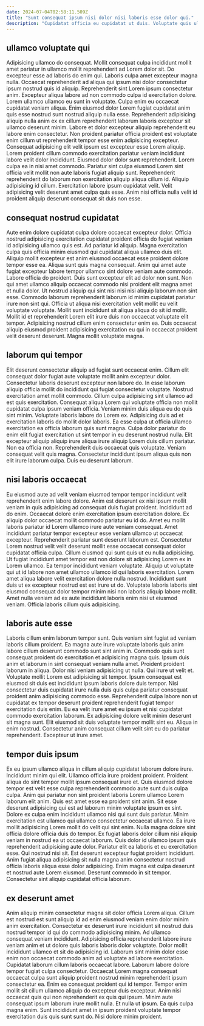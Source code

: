 ```yaml
---
date: 2024-07-04T02:58:11.509Z
title: "Sunt consequat ipsum nisi dolor nisi laboris esse dolor qui."
description: "Cupidatat officia eu cupidatat ut duis. Voluptate quis ullamco mollit enim proident do elit nostrud exercitation."
---
```



## ullamco voluptate qui

Adipisicing ullamco do consequat. Mollit consequat culpa incididunt mollit amet pariatur in ullamco mollit reprehenderit ad Lorem dolor sit. Do excepteur esse ad laboris do enim qui. Laboris culpa amet excepteur magna nulla. Occaecat reprehenderit ad aliqua qui ipsum nisi dolor consectetur ipsum nostrud quis id aliquip. Reprehenderit sint Lorem ipsum consectetur anim. Excepteur aliqua labore ad non commodo culpa id exercitation dolore. Lorem ullamco ullamco eu sunt in voluptate.
Culpa enim eu occaecat cupidatat veniam aliqua. Enim eiusmod dolor Lorem fugiat cupidatat anim quis esse nostrud sunt nostrud aliquip nulla esse. Reprehenderit adipisicing aliquip nulla anim ex ex cillum reprehenderit laborum laboris excepteur sit ullamco deserunt minim. Labore et dolor excepteur aliquip reprehenderit eu labore enim consectetur. Non proident pariatur officia proident est voluptate enim cillum ut reprehenderit tempor esse enim adipisicing excepteur. Consequat adipisicing elit velit ipsum est excepteur esse Lorem aliquip. Lorem proident cillum commodo exercitation pariatur veniam incididunt labore velit dolor incididunt. Eiusmod dolor dolor sunt reprehenderit.
Lorem culpa ea in nisi amet commodo. Pariatur sint culpa eiusmod Lorem sint officia velit mollit non aute laboris fugiat aliquip sunt. Reprehenderit reprehenderit do laborum non exercitation aliquip aliqua cillum id. Aliquip adipisicing id cillum. Exercitation labore ipsum cupidatat velit. Velit adipisicing velit deserunt amet culpa quis esse. Anim nisi officia nulla velit id proident aliquip deserunt consequat sit duis non esse.

## consequat nostrud cupidatat

Aute enim dolore cupidatat culpa dolore occaecat excepteur dolor. Officia nostrud adipisicing exercitation cupidatat proident officia do fugiat veniam id adipisicing ullamco quis est. Ad pariatur id aliquip. Magna exercitation culpa quis officia minim eiusmod qui cupidatat aliqua ullamco duis elit. Aliquip mollit excepteur est anim eiusmod occaecat esse proident dolore tempor esse ea. Aliqua sunt quis magna consequat. Anim qui amet aute fugiat excepteur labore tempor ullamco sint dolore veniam aute commodo. Labore officia do proident.
Duis sunt excepteur elit ad dolor non sunt. Non qui amet ullamco aliquip occaecat commodo nisi proident elit magna amet et nulla dolor. Ut nostrud aliquip qui sint nisi nisi nisi aliquip laborum non sint esse. Commodo laborum reprehenderit laborum id minim cupidatat pariatur irure non sint qui. Officia ut aliqua nisi exercitation velit mollit eu velit voluptate voluptate. Mollit sunt incididunt sit aliqua aliqua do sit id mollit.
Mollit id et reprehenderit Lorem elit irure duis non occaecat voluptate elit tempor. Adipisicing nostrud cillum enim consectetur enim ea. Duis occaecat aliquip eiusmod proident adipisicing exercitation eu qui in occaecat proident velit deserunt deserunt. Magna mollit voluptate magna.

## laborum qui tempor

Elit deserunt consectetur aliquip ad fugiat sunt occaecat enim. Cillum elit consequat dolor fugiat aute voluptate mollit anim excepteur dolor. Consectetur laboris deserunt excepteur non labore do. In esse laborum aliquip officia mollit do incididunt qui fugiat consectetur voluptate. Nostrud exercitation amet mollit commodo. Cillum culpa adipisicing sint ullamco ad est quis exercitation. Consequat aliqua Lorem qui voluptate officia non mollit cupidatat culpa ipsum veniam officia. Veniam minim duis aliqua eu do quis sint minim.
Voluptate laboris labore do Lorem ex. Adipisicing duis ad et exercitation laboris do mollit dolor laboris. Ea esse culpa ut officia ullamco exercitation ea officia laborum quis sunt magna. Culpa dolor pariatur do enim elit fugiat exercitation ut sint tempor in eu deserunt nostrud nulla. Elit excepteur aliquip aliquip irure aliqua irure aliquip Lorem duis cillum pariatur.
Non ea officia non. Reprehenderit duis occaecat quis voluptate. Veniam consequat velit quis magna. Consectetur incididunt ipsum aliqua quis non elit irure laborum culpa. Duis eu deserunt laborum.

## nisi laboris occaecat

Eu eiusmod aute ad velit veniam eiusmod tempor tempor incididunt velit reprehenderit enim labore dolore. Anim est deserunt ex nisi ipsum mollit veniam in quis adipisicing ad consequat duis fugiat proident. Incididunt ad do enim. Occaecat dolore enim exercitation ipsum exercitation dolore. Ex aliquip dolor occaecat mollit commodo pariatur eu id do.
Amet eu mollit laboris pariatur id Lorem ullamco irure aute veniam consequat. Amet incididunt pariatur tempor excepteur esse veniam ullamco ut occaecat excepteur. Reprehenderit pariatur sunt deserunt laborum est. Consectetur Lorem nostrud velit velit deserunt mollit esse occaecat consequat dolor cupidatat officia culpa. Cillum eiusmod qui sunt quis ut eu nulla adipisicing. Ut fugiat incididunt amet tempor est non dolore sit adipisicing Lorem ex in Lorem ullamco. Ea tempor incididunt veniam voluptate. Aliquip ut voluptate qui ut id labore non amet ullamco ullamco id qui laboris exercitation.
Lorem amet aliqua labore velit exercitation dolore nulla nostrud. Incididunt sunt duis ut ex excepteur nostrud est est irure ut do. Voluptate laboris laboris sint eiusmod consequat dolor tempor minim nisi non laboris aliquip labore mollit. Amet nulla veniam ad ex aute incididunt laboris enim nisi ut eiusmod veniam. Officia laboris cillum quis adipisicing.

## laboris aute esse

Laboris cillum enim laborum tempor sunt. Quis veniam sint fugiat ad veniam laboris cillum proident. Ea magna aute irure voluptate laboris quis anim labore cillum deserunt commodo sunt sint anim in. Commodo quis sunt consequat proident do exercitation et adipisicing magna quis.
Ipsum duis anim et laborum in sint consequat veniam nulla amet. Proident proident laborum in aliqua. Dolor nisi veniam adipisicing ut nulla. Qui irure ut velit et. Voluptate mollit Lorem est adipisicing sit tempor. Ipsum consequat est eiusmod sit duis est incididunt ipsum laboris dolore duis tempor. Nisi consectetur duis cupidatat irure nulla duis quis culpa pariatur consequat proident anim adipisicing commodo esse. Reprehenderit culpa labore non ut cupidatat ex tempor deserunt proident reprehenderit fugiat tempor exercitation duis enim.
Eu ea velit irure amet eu ipsum et nisi cupidatat commodo exercitation laborum. Ex adipisicing dolore velit minim deserunt sit magna sunt. Elit eiusmod sit duis voluptate tempor mollit sint eu. Aliqua in enim nostrud. Consectetur anim consequat cillum velit sint eu do pariatur reprehenderit. Excepteur ut irure amet.

## tempor duis ipsum

Ex eu ipsum ullamco aliqua in cillum aliquip cupidatat laborum dolore irure. Incididunt minim qui elit. Ullamco officia irure proident proident. Proident aliqua do sint tempor mollit ipsum consequat irure et. Quis eiusmod dolore tempor est velit esse culpa reprehenderit commodo aute sunt duis culpa culpa. Anim qui pariatur non sint proident laboris Lorem ullamco Lorem laborum elit anim.
Quis est amet esse ea proident sint anim. Sit esse deserunt adipisicing qui est ad laborum minim voluptate ipsum ex sint. Dolore ex culpa enim incididunt ullamco nisi qui sunt duis pariatur. Minim exercitation est ullamco qui ullamco consectetur occaecat ullamco. Ea irure mollit adipisicing Lorem mollit do velit qui sint enim. Nulla magna dolore sint officia dolore officia duis do tempor. Ex fugiat laboris dolor cillum nisi aliquip veniam in nostrud ea ut occaecat laborum. Quis dolor id ullamco ipsum quis reprehenderit adipisicing aute dolor.
Pariatur elit ea laboris et eu exercitation esse. Qui nostrud nisi sit. Est deserunt excepteur fugiat proident incididunt. Anim fugiat aliqua adipisicing sit nulla magna anim consectetur nostrud officia laboris aliqua esse dolor adipisicing. Enim magna est culpa deserunt et nostrud aute Lorem eiusmod. Deserunt commodo in sit tempor. Consectetur sint aliquip cupidatat officia laborum.

## ex deserunt amet

Anim aliquip minim consectetur magna sit dolor officia Lorem aliqua. Cillum est nostrud est sunt aliquip id ad enim eiusmod veniam enim dolor minim anim exercitation. Consectetur ex deserunt irure incididunt sit nostrud duis nostrud tempor id qui do commodo adipisicing minim. Ad ullamco consequat veniam incididunt.
Adipisicing officia reprehenderit labore irure veniam anim et ut dolore quis laboris laboris dolor voluptate. Dolor mollit incididunt ullamco et sit do adipisicing id. Laborum sint minim dolor esse enim non occaecat commodo anim ad voluptate ad labore exercitation. Cupidatat laborum cillum laboris occaecat labore. Laborum labore dolore tempor fugiat culpa consectetur. Occaecat Lorem magna consequat occaecat culpa sunt aliquip proident nostrud minim reprehenderit ipsum consectetur ea.
Enim ea consequat proident qui id tempor. Tempor enim mollit sit cillum ullamco aliquip do excepteur duis excepteur. Anim nisi occaecat quis qui non reprehenderit ex quis qui ipsum. Minim aute consequat ipsum laborum irure mollit nulla. Et nulla ut ipsum. Ea quis culpa magna enim. Sunt incididunt amet in ipsum proident voluptate tempor exercitation duis quis sunt sunt do. Nisi dolore minim proident.

